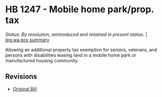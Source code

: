 # HB 1247 - Mobile home park/prop. tax
*Status: By resolution, reintroduced and retained in present status.* | [leg.wa.gov summary](https://app.leg.wa.gov/billsummary?BillNumber=1247&Year=2021)

Allowing an additional property tax exemption for seniors, veterans, and persons with disabilities leasing land in a mobile home park or manufactured housing community.

## Revisions
* [Original Bill](1/)
